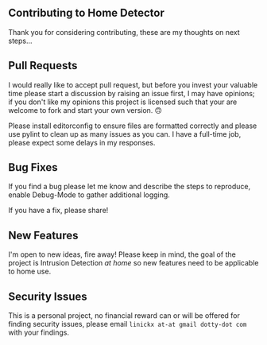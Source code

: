 ## Contributing to Home Detector

Thank you for considering contributing, these are my thoughts on next steps...

## Pull Requests

I would really like to accept pull request, but before you invest your valuable time please start a discussion by raising an issue first, I may have opinions; if you don't like my opinions this project is licensed such that your are welcome to fork and start your own version. 🙃

Please install editorconfig to ensure files are formatted correctly and please use pylint to clean up as many issues as you can. I have a full-time job, please expect some delays in my responses.

## Bug Fixes

If you find a bug please let me know and describe the steps to reproduce, enable Debug-Mode to gather additional logging.

If you have a fix, please share! 

## New Features

I'm open to new ideas, fire away! Please keep in mind, the goal of the project is Intrusion Detection *at home* so new features need to be applicable to home use.

## Security Issues

This is a personal project, no financial reward can or will be offered for finding security issues, please email `linickx at-at gmail dotty-dot com` with your findings. 
